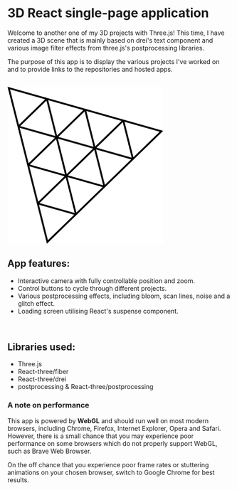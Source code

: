 # 3D React single-page application

Welcome to another one of my 3D projects with Three.js! This time, I have created a 3D scene that is mainly based on drei's text component and various image filter  effects from three.js's postprocessing libraries.

The purpose of this app is to display the various projects I've worked on and to provide links to the repositories and hosted apps.

<br>
<img width=350 src="public/three-js.png">

<br>

## App features:
- Interactive camera with fully controllable position and zoom.
- Control buttons to cycle through different projects.
- Various postprocessing effects, including bloom, scan lines, noise and a glitch effect.
- Loading screen utilising React's suspense component.
<br>

## Libraries used:
- Three.js
- React-three/fiber
- React-three/drei
- postprocessing & React-three/postprocessing

### A note on performance
This app is powered by **WebGL** and should run well on most modern browsers, including Chrome, Firefox, Internet Explorer, Opera and Safari. However, there is a small chance that you may experience poor performance on some browsers which do not properly support WebGL, such as Brave Web Browser.

On the off chance that you experience poor frame rates or stuttering animations on your chosen browser, switch to Google Chrome for best results.
